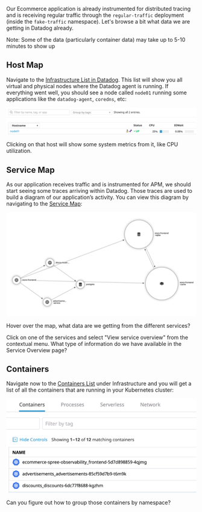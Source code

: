 Our Ecommerce application is already instrumented for distributed tracing and is receiving regular traffic through the `regular-traffic` deployment (inside the `fake-traffic` namespace). Let's browse a bit what data we are getting in Datadog already.

Note: Some of the data (particularly container data) may take up to 5-10 minutes to show up

## Host Map

Navigate to the [Infrastructure List in Datadog](https://app.datadoghq.com/infrastructure). This list will show you all virtual and physical nodes where the Datadog agent is running. If everything went well, you should see a node called `node01` running some applications like the `datadog-agent`, `coredns`, etc:

![Screenshot of Node01](./assets/node01.png)

Clicking on that host will show some system metrics from it, like CPU utilization.

## Service Map

As our application receives traffic and is instrumented for APM, we should start seeing some traces arriving within Datadog. Those traces are used to build a diagram of our application’s activity. You can view this diagram by navigating to the [Service Map](https://app.datadoghq.com/apm/map?env=autoscaling-k8s-workshop):

![Screenshot of Service Map](./assets/service_map.png)

Hover over the map, what data are we getting from the different services?

Click on one of the services and select "View service overview" from the contextual menu. What type of information do we have available in the Service Overview page?

## Containers

Navigate now to the [Containers List](https://app.datadoghq.com/containers) under Infrastructure and you will get a list of all the containers that are running in your Kubernetes cluster:

![Screenshot of Containers](./assets/containers.png)

Can you figure out how to group those containers by namespace?
